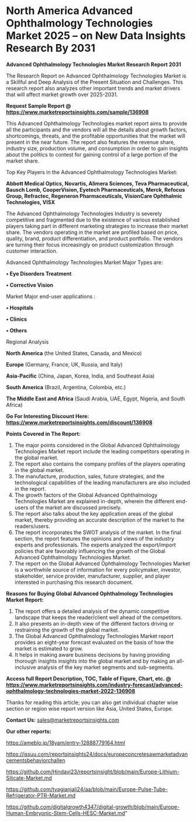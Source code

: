# North America Advanced Ophthalmology Technologies Market 2025 – on New Data Insights Research By 2031

<strong>Advanced Ophthalmology Technologies Market Research Report 2031</strong>

The Research Report on Advanced Ophthalmology Technologies Market is a Skillful and Deep Analysis of the Present Situation and Challenges. This research report also analyzes other important trends and market drivers that will affect market growth over 2025-2031.

<strong>Request Sample Report @ <a href=https://www.marketreportsinsights.com/sample/136908>https://www.marketreportsinsights.com/sample/136908</a></strong>

This Advanced Ophthalmology Technologies market report aims to provide all the participants and the vendors will all the details about growth factors, shortcomings, threats, and the profitable opportunities that the market will present in the near future. The report also features the revenue share, industry size, production volume, and consumption in order to gain insights about the politics to contest for gaining control of a large portion of the market share.

Top Key Players in the Advanced Ophthalmology Technologies Market:

<strong>Abbott Medical Optics, Novartis, Alimera Sciences, Teva Pharmaceutical, Bausch  Lomb, CooperVision, Eyetech Pharmaceuticals, Merck, Refocus Group, Refractec, Regeneron Pharmaceuticals, VisionCare Ophthalmic Technologies, VISX</strong>

The Advanced Ophthalmology Technologies Industry is severely competitive and fragmented due to the existence of various established players taking part in different marketing strategies to increase their market share. The vendors operating in the market are profiled based on price, quality, brand, product differentiation, and product portfolio. The vendors are turning their focus increasingly on product customization through customer interaction.

Advanced Ophthalmology Technologies Market Major Types are:

<strong>• Eye Disorders Treatment

• Corrective Vision</strong>

Market Major end-user applications :

<strong>• Hospitals

• Clinics

• Others</strong>

Regional Analysis

</u><strong><b>North America</b></strong> (the United States, Canada, and Mexico)

<strong><b>Europe </b></strong>(Germany, France, UK, Russia, and Italy)

<strong><b>Asia-Pacific</b></strong> (China, Japan, Korea, India, and Southeast Asia)

<strong><b>South America</b></strong> (Brazil, Argentina, Colombia, etc.)

<strong><b>The Middle East and Africa</b></strong> (Saudi Arabia, UAE, Egypt, Nigeria, and South Africa)

<strong>Go For Interesting Discount Here: <a href=https://www.marketreportsinsights.com/discount/136908>https://www.marketreportsinsights.com/discount/136908</a></strong>

<strong>Points Covered in The Report:</strong>
<ol>
  <li>The major points considered in the Global Advanced Ophthalmology Technologies Market report include the leading competitors operating in the global market.</li>
  <li>The report also contains the company profiles of the players operating in the global market.</li>
  <li>The manufacture, production, sales, future strategies, and the technological capabilities of the leading manufacturers are also included in the report.</li>
  <li>The growth factors of the Global Advanced Ophthalmology Technologies Market are explained in-depth, wherein the different end-users of the market are discussed precisely.</li>
  <li>The report also talks about the key application areas of the global market, thereby providing an accurate description of the market to the readers/users.</li>
  <li>The report incorporates the SWOT analysis of the market. In the final section, the report features the opinions and views of the industry experts and professionals. The experts analyzed the export/import policies that are favorably influencing the growth of the Global Advanced Ophthalmology Technologies Market.</li>
  <li>The report on the Global Advanced Ophthalmology Technologies Market is a worthwhile source of information for every policymaker, investor, stakeholder, service provider, manufacturer, supplier, and player interested in purchasing this research document.</li>
</ol>
<strong>Reasons for Buying Global Advanced Ophthalmology Technologies Market Report:</strong>

<ol>
  <li>The report offers a detailed analysis of the dynamic competitive landscape that keeps the reader/client well ahead of the competitors.</li>
  <li>It also presents an in-depth view of the different factors driving or restraining the growth of the global market.</li>
  <li>The Global Advanced Ophthalmology Technologies Market report provides an eight-year forecast evaluated on the basis of how the market is estimated to grow.</li>
  <li>It helps in making aware business decisions by having providing thorough insights insights into the global market and by making an all-inclusive analysis of the key market segments and sub-segments.</li>
</ol>
<strong>Access full Report Description, TOC, Table of Figure, Chart, etc. @ <a href=https://www.marketreportsinsights.com/industry-forecast/advanced-ophthalmology-technologies-market-2022-136908>https://www.marketreportsinsights.com/industry-forecast/advanced-ophthalmology-technologies-market-2022-136908</a></strong>


Thanks for reading this article; you can also get individual chapter wise section or region wise report version like Asia, United States, Europe.

<strong>Contact Us:</strong>
sales@marketreportsinsights.com

<strong>Our other reports:</strong>

<a href=https://ameblo.jp/18yam/entry-12888779164.html>https://ameblo.jp/18yam/entry-12888779164.html</a>

<a href=https://issuu.com/reportsinsights24/docs/europeconcretesawmarketadvancementsbehaviorchallen>https://issuu.com/reportsinsights24/docs/europeconcretesawmarketadvancementsbehaviorchallen</a>

<a href=https://github.com/Hindavi23/reportsinsight/blob/main/Europe-Lithium-Silicate-Market.md>https://github.com/Hindavi23/reportsinsight/blob/main/Europe-Lithium-Silicate-Market.md</a>

<a href=https://github.com/tyagianjali24/aa/blob/main/Europe-Pulse-Tube-Refrigerator-PTR-Market.md>https://github.com/tyagianjali24/aa/blob/main/Europe-Pulse-Tube-Refrigerator-PTR-Market.md</a>

<a href=https://github.com/digitalgrowth4347/digital-growth/blob/main/Europe-Human-Embryonic-Stem-Cells-HESC-Market.md>https://github.com/digitalgrowth4347/digital-growth/blob/main/Europe-Human-Embryonic-Stem-Cells-HESC-Market.md</a>"
